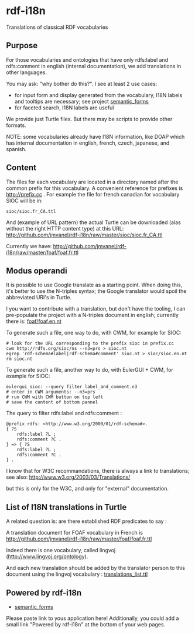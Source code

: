rdf-i18n
========

Translations of classical RDF vocabularies

## Purpose ##
For those vocabularies and ontologies that have only
rdfs:label and rdfs:comment in english (internal documentation), we add translations in other languages.

You may ask: "why bother do this?".
I see at least 2 use cases:

- for input form and display generated from the vocabulary, I18N
labels and tooltips are necessary; see project [semantic\_forms](../semantic_forms)
- for faceted search, I18N labels are useful

We provide just Turtle files.
But there may be scripts to provide other formats.

NOTE: some vocabularies already have I18N information, like DOAP which has internal documentation in english, french, czech, japanese, and spanish.

## Content ##
The files for each vocabulary are located in a directory named after the common prefix for this vocabulary.
A convenient reference for prefixes is http://prefix.cc .
For example the file for french canadian for vocabulary SIOC will be in:

	sioc/sioc.fr_CA.ttl

And (example of URL pattern) the actual Turtle can be downloaded (alas without the right HTTP content type) at this URL:
	http://github.com/jmvanel/rdf-i18n/raw/master/sioc/sioc.fr_CA.ttl

Currently we have:
http://github.com/jmvanel/rdf-i18n/raw/master/foaf/foaf.fr.ttl

## Modus operandi ##
It is possible to use Google translate as a starting point.
When doing this, it's better to use the N-triples syntax; the Google translator would spoil the abbreviated URI's in Turtle.

I you want to contribute with a translation, but don't have the tooling, I can pre-populate the project with a N-triples document in english;
currently there is:
[foaf/foaf.en.nt](foaf/foaf.en.nt)

To generate such a file, one way to do, with CWM, for example for SIOC:

	# look for the URL corresponding to the prefix sioc in prefix.cc
	cwm http://rdfs.org/sioc/ns --n3=prs > sioc.nt
	egrep 'rdf-schema#label|rdf-schema#comment' sioc.nt > sioc/sioc.en.nt
	rm sioc.nt

To generate such a file, another way to do, with EulerGUI + CWM, for example for SIOC:

	eulergui sioc: --query filter_label_and_comment.n3
	# enter in CWM arguments: --n3=prs
	# run CWM with CWM button on top left
	# save the content of bottom pannel

The query to filter rdfs:label and rdfs:comment : 

	@prefix rdfs: <http://www.w3.org/2000/01/rdf-schema#>.
	{ ?S 
		rdfs:label ?L ;
		rdfs:comment ?C .
	} => { ?S 
		rdfs:label ?L ;
		rdfs:comment ?C .
	} .

I know that for W3C recommandations, there is always a link to translations; see also:
http://www.w3.org/2003/03/Translations/ 

but this is only for the W3C, and only for "external" documentation. 

## List of I18N translations in Turtle

A related question is: are there established RDF predicates to say :

A translation document for FOAF vocabulary in French is 
http://github.com/jmvanel/rdf-i18n/raw/master/foaf/foaf.fr.ttl

Indeed there is one vocabulary, called lingvoj (http://www.lingvoj.org/ontology).

And each new translation should be added by the translator person to this document using the lingvoj vocabulary :
[translations_list.ttl](translations_list.ttl)

## Powered by rdf-i18n

- [semantic_forms](https://github.com/jmvanel/semantic_forms/wiki/User_manual)

Please paste link to yous application here!
Additionally, you could add a small link "Powered by rdf-i18n" at the bottom of your web pages.

